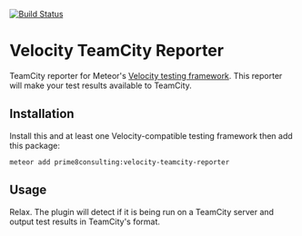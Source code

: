 [![Build Status](https://travis-ci.org/prime-8-consulting/velocity-teamcity-reporter.svg?branch=master)](https://travis-ci.org/prime-8-consulting/velocity-teamcity-reporter)

Velocity TeamCity Reporter
====
TeamCity reporter for Meteor's [Velocity testing framework](https://velocity.meteor.com). This reporter 
will make your test results available to TeamCity.

## Installation
Install this and at least one Velocity-compatible testing framework then add this package:

`meteor add prime8consulting:velocity-teamcity-reporter`

## Usage
Relax. The plugin will detect if it is being run on a TeamCity server and output test results in TeamCity's format.